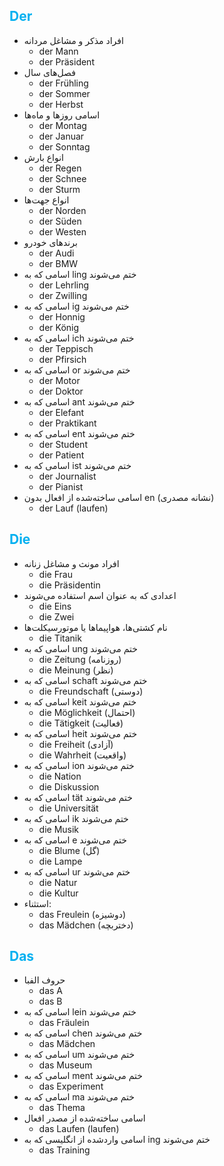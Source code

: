 ## <font color="#00b0f0">Der</font>
- افراد مذکر و مشاغل مردانه
	- der Mann
	- der Präsident
- فصل‌های سال
	- der Frühling
	- der Sommer
	- der Herbst
- اسامی روزها و ماه‌ها
	- der Montag
	- der Januar
	- der Sonntag
- انواع بارش
	- der Regen
	- der Schnee
	- der Sturm
- انواع جهت‌ها
	- der Norden
	- der Süden
	- der Westen
- برندهای خودرو
	- der Audi
	- der BMW
- اسامی که به ling ختم می‌شوند
	- der Lehrling
	- der Zwilling
- اسامی که به ig ختم می‌شوند
	- der Honnig
	- der König
- اسامی که به ich ختم می‌شوند
	- der Teppisch
	- der Pfirsich
- اسامی که به or ختم می‌شوند
	- der Motor
	- der Doktor
- اسامی که به ant ختم می‌شوند
	- der Elefant
	- der Praktikant
- اسامی که به ent ختم می‌شوند
	- der Student
	- der Patient
- اسامی که به ist ختم می‌شوند
	- der Journalist
	- der Pianist
- اسامی ساخته‌شده از افعال بدون en (نشانه مصدری)
	- der Lauf (laufen)

## <font color="#00b0f0">Die</font>

- افراد مونث و مشاغل زنانه
	- die Frau
	- die Präsidentin
- اعدادی که به عنوان اسم استفاده می‌شوند
	- die Eins
	- die Zwei
- نام کشتی‌ها، هواپیماها یا موتورسیکلت‌ها
	- die Titanik
- اسامی که به ung ختم می‌شوند
	- die Zeitung (روزنامه)
	- die Meinung (نظر)
- اسامی که به schaft ختم می‌شوند
	- die Freundschaft (دوستی)
- اسامی که به keit ختم می‌شوند
	- die Möglichkeit (احتمال)
	- die Tätigkeit (فعالیت)
- اسامی که به heit ختم می‌شوند
	- die Freiheit (آزادی)
	- die Wahrheit (واقعیت)
- اسامی که به ion ختم می‌شوند
	- die Nation
	- die Diskussion
- اسامی که به tät ختم می‌شوند
	- die Universität
- اسامی که به ik ختم می‌شوند
	- die Musik
- اسامی که به e ختم می‌شوند
	- die Blume (گل)
	- die Lampe
- اسامی که به ur ختم می‌شوند
	- die Natur
	- die Kultur
- استثناء: 
	- das Freulein (دوشیزه)
	- das Mädchen (دختربچه)

## <font color="#00b0f0">Das</font>

- حروف الفبا
	- das A
	- das B
- اسامی که به lein ختم می‌شوند
	- das Fräulein
- اسامی که به chen ختم می‌شوند
	- das Mädchen
- اسامی که به um ختم می‌شوند
	- das Museum
- اسامی که به ment ختم می‌شوند
	- das Experiment
- اسامی که به ma ختم می‌شوند
	- das Thema
- اسامی ساخته‌شده از مصدر افعال
	- das Laufen (laufen)
- اسامی واردشده از انگلیسی که به ing ختم می‌شوند
	- das Training

